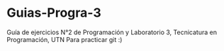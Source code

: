 # Guias-Progra-3
Guía de ejercicios N°2 de Programación y Laboratorio 3, Tecnicatura en Programación, UTN
Para practicar git :)
